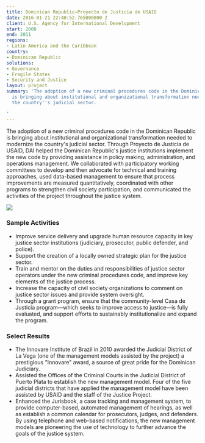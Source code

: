 ```yaml
---
title: Dominican Republic—Proyecto de Justicia de USAID
date: 2016-01-21 22:40:52.765000000 Z
client: U.S. Agency for International Development
start: 2008
end: 2011
regions:
- Latin America and the Caribbean
country:
- Dominican Republic
solutions:
- Governance
- Fragile States
- Security and Justice
layout: project
summary: 'The adoption of a new criminal procedures code in the Dominican Republic
  is bringing about institutional and organizational transformation needed to modernize
  the country''s judicial sector.

'
---
```


The adoption of a new criminal procedures code in the Dominican Republic is bringing about institutional and organizational transformation needed to modernize the country's judicial sector. Through Proyecto de Justicia de USAID, DAI helped the Dominican Republic's justice institutions implement the new code by providing assistance in policy making, administration, and operations management. We collaborated with participatory working committees to develop and then advocate for technical and training approaches, used data-based management to ensure that process improvements are measured quantitatively, coordinated with other programs to strengthen civil society participation, and communicated the activities of the project throughout the justice system.

![][1]

###  Sample Activities

* Improve service delivery and upgrade human resource capacity in key justice sector institutions (judiciary, prosecutor, public defender, and police).
* Support the creation of a locally owned strategic plan for the justice sector.
* Train and mentor on the duties and responsibilities of justice sector operators under the new criminal procedures code, and improve key elements of the justice process.
* Increase the capacity of civil society organizations to comment on justice sector issues and provide system oversight.
* Through a grant program, ensure that the community-level Casa de Justicia program—which seeks to improve access to justice—is fully evaluated, and support efforts to sustainably institutionalize and expand the program.

###  Select Results

* The Innovare Institute of Brazil in 2010 awarded the Judicial District of La Vega (one of the management models assisted by the project) a prestigious "Innovare" award, a source of great pride for the Dominican Judiciary.
* Assisted the Offices of the Criminal Courts in the Judicial District of Puerto Plata to establish the new management model. Four of the five judicial districts that have applied the management model have been assisted by USAID and the staff of the Justice Project.
* Enhanced the Jurisbook, a case tracking and management system, to provide computer-based, automated management of hearings, as well as establish a common calendar for prosecutors, judges, and defenders. By using telephone and web-based notifications, the new management models are pioneering the use of technology to further advance the goals of the justice system.

[1]: /assets/images/projects/DRjustice.jpg
